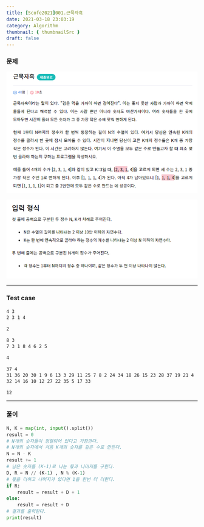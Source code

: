 ```yaml
---
title: [Scofe2021]001.근묵자흑
date: 2021-03-18 23:03:19
category: Algorithm
thumbnail: { thumbnailSrc }
draft: false
---
```


### 문제

![image-20210318231815949](Images/근묵자흑1.png)

![image-20210318231833891](Images/근묵자흑2.png)

----

### Test case

```
4 3
2 3 1 4
```

```
2
```

```
8 3
7 3 1 8 4 6 2 5
```

```
4
```

```
37 4
31 36 20 30 1 9 6 13 3 29 11 25 7 8 2 24 34 18 26 15 23 28 37 19 21 4 32 14 16 10 12 27 22 35 5 17 33
```

```
12
```

---

### 풀이

```python
N, K = map(int, input().split())
result = 0
# N개의 숫자들이 정렬되어 있다고 가정한다.
# N개의 숫자에서 처음 K개의 숫자를 같은 수로 만든다.
N = N - K
result += 1
# 남은 숫자를 (K-1)로 나눈 몫과 나머지를 구한다.
D, R = N // (K-1) , N % (K-1)
# 몫을 더하고 나머지가 있다면 1을 한번 더 더한다.
if R:
	result = result + D + 1
else:
	result = result + D
# 결과를 출력한다.
print(result)
```

